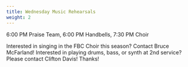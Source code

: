 ```yaml
---
title: Wednesday Music Rehearsals
weight: 2
---
```


6:00 PM Praise Team, 6:00 PM Handbells, 7:30 PM Choir




Interested in singing in the FBC Choir this season? Contact Bruce McFarland!
Interested in playing drums, bass, or synth at 2nd service? Please contact Clifton Davis!
Thanks!